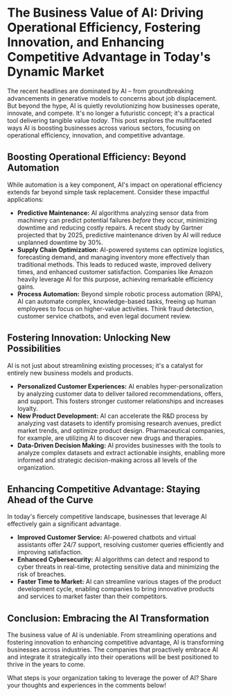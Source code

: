 # The Business Value of AI: Driving Operational Efficiency, Fostering Innovation, and Enhancing Competitive Advantage in Today's Dynamic Market

The recent headlines are dominated by AI – from groundbreaking advancements in generative models to concerns about job displacement.  But beyond the hype, AI is quietly revolutionizing how businesses operate, innovate, and compete.  It's no longer a futuristic concept; it's a practical tool delivering tangible value *today*.  This post explores the multifaceted ways AI is boosting businesses across various sectors, focusing on operational efficiency, innovation, and competitive advantage.

##  Boosting Operational Efficiency:  Beyond Automation

While automation is a key component, AI's impact on operational efficiency extends far beyond simple task replacement.  Consider these impactful applications:

* **Predictive Maintenance:**  AI algorithms analyzing sensor data from machinery can predict potential failures *before* they occur, minimizing downtime and reducing costly repairs.  A recent study by Gartner projected that by 2025, predictive maintenance driven by AI will reduce unplanned downtime by 30%.
* **Supply Chain Optimization:**  AI-powered systems can optimize logistics, forecasting demand, and managing inventory more effectively than traditional methods.  This leads to reduced waste, improved delivery times, and enhanced customer satisfaction.  Companies like Amazon heavily leverage AI for this purpose, achieving remarkable efficiency gains.
* **Process Automation:**  Beyond simple robotic process automation (RPA), AI can automate complex, knowledge-based tasks, freeing up human employees to focus on higher-value activities.  Think fraud detection, customer service chatbots, and even legal document review.


##  Fostering Innovation:  Unlocking New Possibilities

AI is not just about streamlining existing processes; it's a catalyst for entirely new business models and products.

* **Personalized Customer Experiences:**  AI enables hyper-personalization by analyzing customer data to deliver tailored recommendations, offers, and support.  This fosters stronger customer relationships and increases loyalty.
* **New Product Development:**  AI can accelerate the R&D process by analyzing vast datasets to identify promising research avenues, predict market trends, and optimize product design.  Pharmaceutical companies, for example, are utilizing AI to discover new drugs and therapies.
* **Data-Driven Decision Making:**  AI provides businesses with the tools to analyze complex datasets and extract actionable insights, enabling more informed and strategic decision-making across all levels of the organization.


##  Enhancing Competitive Advantage:  Staying Ahead of the Curve

In today's fiercely competitive landscape, businesses that leverage AI effectively gain a significant advantage.

* **Improved Customer Service:**  AI-powered chatbots and virtual assistants offer 24/7 support, resolving customer queries efficiently and improving satisfaction.
* **Enhanced Cybersecurity:**  AI algorithms can detect and respond to cyber threats in real-time, protecting sensitive data and minimizing the risk of breaches.
* **Faster Time to Market:**  AI can streamline various stages of the product development cycle, enabling companies to bring innovative products and services to market faster than their competitors.


##  Conclusion:  Embracing the AI Transformation

The business value of AI is undeniable.  From streamlining operations and fostering innovation to enhancing competitive advantage, AI is transforming businesses across industries. The companies that proactively embrace AI and integrate it strategically into their operations will be best positioned to thrive in the years to come.

What steps is your organization taking to leverage the power of AI?  Share your thoughts and experiences in the comments below!
